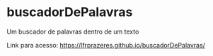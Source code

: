 # buscadorDePalavras
Um buscador de palavras dentro de um texto

Link para acesso: https://lfrprazeres.github.io/buscadorDePalavras/
